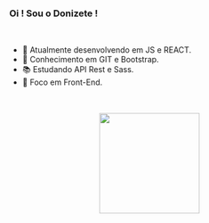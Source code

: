 ### Oi ! Sou o Donizete !

<br>

-  🌱 Atualmente desenvolvendo em JS e REACT.
-  📌 Conhecimento em  GIT e Bootstrap.
-  📚 Estudando API Rest e Sass.
-  💪 Foco em Front-End.

##

<br>

<div align="center">
  <a href="https://github.com/fedonizete">
  <img height="180em" src="https://github-readme-stats.vercel.app/api/top-langs/?username=fedonizete&layout=compact&langs_count=7&theme=dark"/>
</div>
